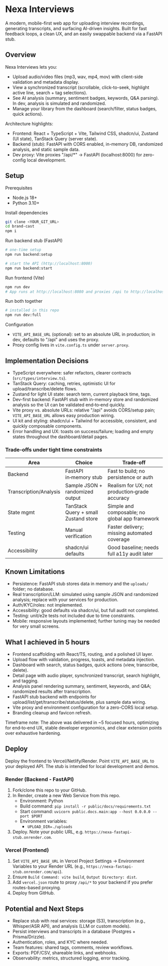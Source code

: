 # Nexa Interviews

A modern, mobile-first web app for uploading interview recordings, generating transcripts, and surfacing AI-driven insights. Built for fast feedback loops, a clean UX, and an easily swappable backend via a FastAPI stub.

## Overview

Nexa Interviews lets you:
- Upload audio/video files (mp3, wav, mp4, mov) with client-side validation and metadata display.
- View a synchronized transcript (scrollable, click-to-seek, highlight active line, search + tag selections).
- See AI analysis (summary, sentiment badges, keywords, Q&A parsing). In dev, analysis is simulated and randomized.
- Manage your library from the dashboard (search/filter, status badges, quick actions).

Architecture highlights:
- Frontend: React + TypeScript + Vite, Tailwind CSS, shadcn/ui, Zustand (UI state), TanStack Query (server state).
- Backend (stub): FastAPI with CORS enabled, in-memory DB, randomized analysis, and static sample data.
- Dev proxy: Vite proxies "/api/*" → FastAPI (localhost:8000) for zero-config local development.

## Setup

Prerequisites
- Node.js 18+
- Python 3.10+

Install dependencies
```bash
git clone <YOUR_GIT_URL>
cd brand-cast
npm i
```

Run backend stub (FastAPI)
```bash
# one-time setup
npm run backend:setup

# start the API (http://localhost:8000)
npm run backend:start
```

Run frontend (Vite)
```bash
npm run dev
# App runs at http://localhost:8080 and proxies /api to http://localhost:8000
```

Run both together
```bash
# installed in this repo
npm run dev:full
```

Configuration
- `VITE_API_BASE_URL` (optional): set to an absolute URL in production; in dev, defaults to "/api" and uses the proxy.
- Proxy config lives in `vite.config.ts` under `server.proxy`.

## Implementation Decisions

- TypeScript everywhere: safer refactors, clearer contracts (`src/types/interview.ts`).
- TanStack Query: caching, retries, optimistic UI for upload/transcribe/delete flows.
- Zustand for light UI state: search term, current playback time, tags.
- Dev-first backend: FastAPI stub with in-memory store and randomized analysis so the UI can be validated end‑to‑end quickly.
- Vite proxy vs. absolute URLs: relative "/api" avoids CORS/setup pain; `VITE_API_BASE_URL` allows easy production wiring.
- UI kit and styling: shadcn/ui + Tailwind for accessible, consistent, and quickly composable components.
- Error handling and UX: toasts on success/failure; loading and empty states throughout the dashboard/detail pages.

### Trade‑offs under tight time constraints

| Area | Choice | Trade‑off |
| --- | --- | --- |
| Backend | FastAPI in‑memory stub | Fast to build; no persistence or auth |
| Transcription/Analysis | Sample JSON + randomized output | Realism for UX; not production‑grade accuracy |
| State mgmt | TanStack Query + small Zustand store | Simple and composable; no global app framework |
| Testing | Manual verification | Faster delivery; missing automated coverage |
| Accessibility | shadcn/ui defaults | Good baseline; needs full a11y audit later |

## Known Limitations

- Persistence: FastAPI stub stores data in memory and the `uploads/` folder; no database.
- Real transcription/LLM: simulated using sample JSON and randomized analysis; replace with your services for production.
- Auth/KYC/roles: not implemented.
- Accessibility: good defaults via shadcn/ui, but full audit not completed.
- Testing: unit/e2e tests not included due to time constraints.
- Mobile: responsive layouts implemented; further tuning may be needed for very small screens.

## What I achieved in 5 hours

- Frontend scaffolding with React/TS, routing, and a polished UI layer.
- Upload flow with validation, progress, toasts, and metadata injection.
- Dashboard with search, status badges, quick actions (view, transcribe, delete).
- Detail page with audio player, synchronized transcript, search highlight, and tagging.
- Analysis panel rendering summary, sentiment, keywords, and Q&A; randomized results after transcription.
- FastAPI stub backend with endpoints for upload/list/get/transcribe/status/delete, plus sample data wiring.
- Vite proxy and environment configuration for a zero-CORS local setup.
- Branding cleanup and favicon refresh.

Timeframe note: The above was delivered in ~5 focused hours, optimizing for end‑to‑end UX, stable developer ergonomics, and clear extension points over exhaustive hardening.

## Deploy

Deploy the frontend to Vercel/Netlify/Render. Point `VITE_API_BASE_URL` to your deployed API. The stub is intended for local development and demos.

### Render (Backend - FastAPI)

1) Fork/clone this repo to your GitHub.
2) In Render, create a new Web Service from this repo.
   - Environment: Python
   - Build command: `pip install -r public/docs/requirements.txt`
   - Start command: `uvicorn public.docs.main:app --host 0.0.0.0 --port $PORT`
   - Environment variables:
     - `UPLOAD_DIR=./uploads`
3) Deploy. Note your public URL, e.g. `https://nexa-fastapi-stub.onrender.com`.

### Vercel (Frontend)

1) Set `VITE_API_BASE_URL` in Vercel Project Settings → Environment Variables to your Render URL (e.g., `https://nexa-fastapi-stub.onrender.com/api`).
2) Ensure `Build Command: vite build`, `Output Directory: dist`.
3) Add `vercel.json` route to proxy `/api/*` to your backend if you prefer routes-based proxying.
4) Deploy from GitHub.

## Potential and Next Steps

- Replace stub with real services: storage (S3), transcription (e.g., Whisper/ASR API), and analysis (LLM or custom models).
- Persist interviews and transcripts in a database (Postgres + Prisma/Drizzle).
- Authentication, roles, and KYC where needed.
- Team features: shared tags, comments, review workflows.
- Exports: PDF/CSV, shareable links, and webhooks.
- Observability: metrics, structured logging, error tracking.
